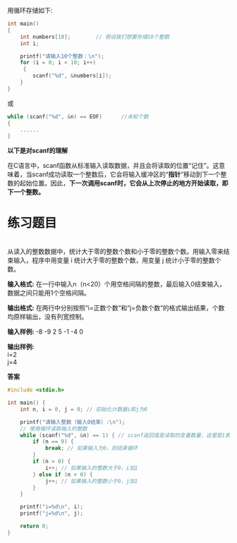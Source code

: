 用循环存储如下:
```C
int main()
{
    int numbers[10]; 		// 假设我们想要存储10个整数
    int i;

    printf("请输入10个整数：\n");
    for (i = 0; i < 10; i++)
	 {
        scanf("%d", &numbers[i]);
    }
}
```
或
```C
while (scanf("%d", &n) == EOF)		//未知个数
{
	......
}
```
**以下是对scanf的理解**

在C语言中，scanf函数从标准输入读取数据，并且会将读取的位置“记住”。这意味着，当scanf成功读取一个整数后，它会将输入缓冲区的“**指针**”移动到下一个整数的起始位置。因此，**下一次调用scanf时，它会从上次停止的地方开始读取，即下一个整数。**



# **练习题目**
<br>从读入的整数数据中，统计大于零的整数个数和小于零的整数个数。用输入零来结束输入，程序中用变量 i 统计大于零的整数个数，用变量 j 统计小于零的整数个数。

**输入格式:**
在一行中输入n（n<20）个用空格间隔的整数，最后输入0结束输入，数据之间只能用1个空格间隔。

**输出格式:**
在两行中分别按照“i=正数个数”和“j=负数个数”的格式输出结果，个数均原样输出，没有列宽控制。

**输入样例:**
-8 -9 2 5 -1 -4 0

**输出样例:**
<br>i=2
<br>j=4

**答案**
```C
#include <stdio.h>

int main() {
    int n, i = 0, j = 0; // 初始化计数器i和j为0

    printf("请输入整数（输入0结束）:\n");
    // 使用循环读取输入的整数
    while (scanf("%d", &n) == 1) { // scanf返回值是读取的变量数量，这里是1表示成功读取一个整数
        if (n == 0) {
            break; // 如果输入为0，则结束循环
        }
        if (n > 0) {
            i++; // 如果输入的整数大于0，i加1
        } else if (n < 0) {
            j++; // 如果输入的整数小于0，j加1
        }
    }

    printf("i=%d\n", i);
    printf("j=%d\n", j);

    return 0;
}
```

